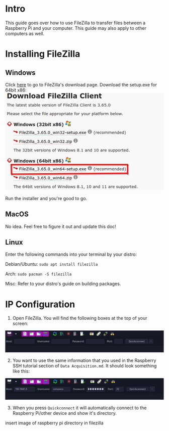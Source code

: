 # Intro

This guide goes over how to use FileZilla to transfer files between a Raspberry Pi and your computer. This guide may also apply to other computers as well.

# Installing FileZilla

## Windows

Click [here](https://filezilla-project.org/download.php?show_all=1) to go to FileZilla's download page. Download the setup.exe for 64bit x86: ![data-aq-filezilla-win-dl.png](./_static/images/data-aq-filezilla-win-dl.png)

Run the installer and you're good to go.

## MacOS

No idea. Feel free to figure it out and update this doc!

## Linux
Enter the following commands into your terminal by your distro:

Debian/Ubuntu:
`sudo apt install filezilla`

Arch:
`sudo pacman -S filezilla`

Misc: Refer to your distro's guide on building packages.

# IP Configuration

1. Open FileZilla. You will find the following boxes at the top of your screen:

![data-aq-filezilla-ipconfig.png](./_static/images/data-aq-filezilla-ipconfig.png)

2. You want to use the same information that you used in the Raspberry SSH tutorial section of `Data Acquisition.md`. It should look something like this:

![data-aq-filezilla-ipconfig-2.png](./_static/images/data-aq-filezilla-ipconfig-2.png)

3. When you press `Quickconnect` it will automatically connect to the Raspberry Pi/other device and show it's directory.

insert image of raspberry pi directory in filezilla